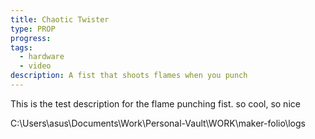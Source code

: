```yaml
---
title: Chaotic Twister
type: PROP
progress: 
tags:
  - hardware
  - video
description: A fist that shoots flames when you punch
---
```

This is the test description for the flame punching fist. so cool, so nice


C:\Users\asus\Documents\Work\Personal-Vault\WORK\maker-folio\logs
